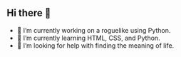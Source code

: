 ## Hi there 👋

- 🔭 I’m currently working on a roguelike using Python.
- 🌱 I’m currently learning HTML, CSS, and Python.
- 🤔 I’m looking for help with finding the meaning of life.

